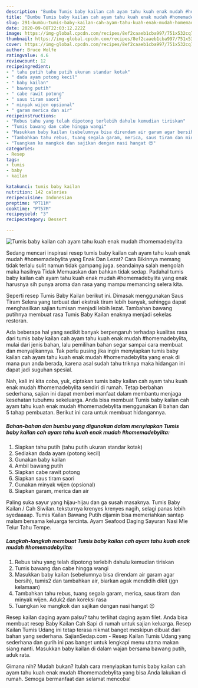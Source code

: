 ```yaml
---
description: "Bumbu Tumis baby kailan cah ayam tahu kuah enak mudah #homemadebylita | Resep Membuat Tumis baby kailan cah ayam tahu kuah enak mudah #homemadebylita Yang Enak Banget"
title: "Bumbu Tumis baby kailan cah ayam tahu kuah enak mudah #homemadebylita | Resep Membuat Tumis baby kailan cah ayam tahu kuah enak mudah #homemadebylita Yang Enak Banget"
slug: 291-bumbu-tumis-baby-kailan-cah-ayam-tahu-kuah-enak-mudah-homemadebylita-resep-membuat-tumis-baby-kailan-cah-ayam-tahu-kuah-enak-mudah-homemadebylita-yang-enak-banget
date: 2020-09-08T22:03:12.222Z
image: https://img-global.cpcdn.com/recipes/8ef2caaeb1cba997/751x532cq70/tumis-baby-kailan-cah-ayam-tahu-kuah-enak-mudah-homemadebylita-foto-resep-utama.jpg
thumbnail: https://img-global.cpcdn.com/recipes/8ef2caaeb1cba997/751x532cq70/tumis-baby-kailan-cah-ayam-tahu-kuah-enak-mudah-homemadebylita-foto-resep-utama.jpg
cover: https://img-global.cpcdn.com/recipes/8ef2caaeb1cba997/751x532cq70/tumis-baby-kailan-cah-ayam-tahu-kuah-enak-mudah-homemadebylita-foto-resep-utama.jpg
author: Bruce Wolfe
ratingvalue: 4.6
reviewcount: 12
recipeingredient:
- " tahu putih tahu putih ukuran standar kotak"
- " dada ayam potong kecil"
- " baby kailan"
- " bawang putih"
- " cabe rawit potong"
- " saus tiram saori"
- " minyak wijen opsional"
- " garam merica dan air"
recipeinstructions:
- "Rebus tahu yang telah dipotong terlebih dahulu kemudian tiriskan"
- "Tumis bawang dan cabe hingga wangi"
- "Masukkan baby kailan (sebelumnya bisa direndam air garam agar bersih), tumis2 dan tambahkan air, biarkan agak mendidih dikit (jgn kelamaan)"
- "Tambahkan tahu rebus, tuang segala garam, merica, saus tiram dan minyak wijen. Aduk2 dan koreksi rasa"
- "Tuangkan ke mangkok dan sajikan dengan nasi hangat 😍"
categories:
- Resep
tags:
- tumis
- baby
- kailan

katakunci: tumis baby kailan 
nutrition: 142 calories
recipecuisine: Indonesian
preptime: "PT11M"
cooktime: "PT57M"
recipeyield: "3"
recipecategory: Dessert

---
```



![Tumis baby kailan cah ayam tahu kuah enak mudah #homemadebylita](https://img-global.cpcdn.com/recipes/8ef2caaeb1cba997/751x532cq70/tumis-baby-kailan-cah-ayam-tahu-kuah-enak-mudah-homemadebylita-foto-resep-utama.jpg)

Sedang mencari inspirasi resep tumis baby kailan cah ayam tahu kuah enak mudah #homemadebylita yang Enak Dan Lezat? Cara Bikinnya memang tidak terlalu sulit namun tidak gampang juga. seandainya salah mengolah maka hasilnya Tidak Memuaskan dan bahkan tidak sedap. Padahal tumis baby kailan cah ayam tahu kuah enak mudah #homemadebylita yang enak harusnya sih punya aroma dan rasa yang mampu memancing selera kita.

Seperti resep Tumis Baby Kailan berikut ini. Dimasak menggunakan Saus Tiram Selera yang terbuat dari ekstrak tiram lebih banyak, sehingga dapat menghasilkan sajian tumisan menjadi lebih lezat. Tambahan bawang putihnya membuat rasa Tumis Baby Kailan enaknya menjadi sekelas restoran.

Ada beberapa hal yang sedikit banyak berpengaruh terhadap kualitas rasa dari tumis baby kailan cah ayam tahu kuah enak mudah #homemadebylita, mulai dari jenis bahan, lalu pemilihan bahan segar sampai cara membuat dan menyajikannya. Tak perlu pusing jika ingin menyiapkan tumis baby kailan cah ayam tahu kuah enak mudah #homemadebylita yang enak di mana pun anda berada, karena asal sudah tahu triknya maka hidangan ini dapat jadi suguhan spesial.


Nah, kali ini kita coba, yuk, ciptakan tumis baby kailan cah ayam tahu kuah enak mudah #homemadebylita sendiri di rumah. Tetap berbahan sederhana, sajian ini dapat memberi manfaat dalam membantu menjaga kesehatan tubuhmu sekeluarga. Anda bisa membuat Tumis baby kailan cah ayam tahu kuah enak mudah #homemadebylita menggunakan 8 bahan dan 5 tahap pembuatan. Berikut ini cara untuk membuat hidangannya.

<!--inarticleads1-->

##### Bahan-bahan dan bumbu yang digunakan dalam menyiapkan Tumis baby kailan cah ayam tahu kuah enak mudah #homemadebylita:

1. Siapkan  tahu putih (tahu putih ukuran standar kotak)
1. Sediakan  dada ayam (potong kecil)
1. Gunakan  baby kailan
1. Ambil  bawang putih
1. Siapkan  cabe rawit potong
1. Siapkan  saus tiram saori
1. Gunakan  minyak wijen (opsional)
1. Siapkan  garam, merica dan air


Paling suka sayur yang hijau-hijau dan ga susah masaknya. Tumis Baby Kailan / Cah Siwilan. teksturnya krenyes krenyes nagih, selagi panas lebih syedaaaap. Tumis Kailan Bawang Putih dijamin bisa memeriahkan santap malam bersama keluarga tercinta. Ayam Seafood Daging Sayuran Nasi Mie Telur Tahu Tempe. 

<!--inarticleads2-->

##### Langkah-langkah membuat Tumis baby kailan cah ayam tahu kuah enak mudah #homemadebylita:

1. Rebus tahu yang telah dipotong terlebih dahulu kemudian tiriskan
1. Tumis bawang dan cabe hingga wangi
1. Masukkan baby kailan (sebelumnya bisa direndam air garam agar bersih), tumis2 dan tambahkan air, biarkan agak mendidih dikit (jgn kelamaan)
1. Tambahkan tahu rebus, tuang segala garam, merica, saus tiram dan minyak wijen. Aduk2 dan koreksi rasa
1. Tuangkan ke mangkok dan sajikan dengan nasi hangat 😍


Resep kailan daging ayam palsu? tahu terlihat daging ayam filet. Anda bisa membuat resep Baby Kailan Cah Sapi di rumah untuk sajian keluarga. Resep Kailan Tumis Udang ini tetap terasa nikmat banget meskipun dibuat dari bahan yang sederhana. SajianSedap.com - Resep Kailan Tumis Udang yang sederhana dan gurih ini pas banget untuk lengkapi menu utama makan siang nanti. Masukkan baby kailan di dalam wajan bersama bawang putih, aduk rata. 

Gimana nih? Mudah bukan? Itulah cara menyiapkan tumis baby kailan cah ayam tahu kuah enak mudah #homemadebylita yang bisa Anda lakukan di rumah. Semoga bermanfaat dan selamat mencoba!
